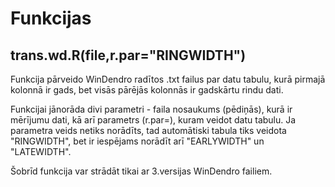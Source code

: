 Funkcijas
====

trans.wd.R(file,r.par="RINGWIDTH")
-------

Funkcija pārveido WinDendro radītos .txt failus par datu tabulu, kurā pirmajā kolonnā ir gads, bet visās pārējās kolonnās ir
gadskārtu rindu dati.

Funkcijai jānorāda divi parametri - faila nosaukums (pēdiņās), kurā ir mērījumu dati, kā arī parametrs (r.par=), kuram veidot datu tabulu. Ja parametra veids netiks norādīts, tad automātiski tabula tiks veidota "RINGWIDTH", bet ir iespējams norādīt arī "EARLYWIDTH" un "LATEWIDTH".

Šobrīd funkcija var strādāt tikai ar 3.versijas WinDendro failiem.